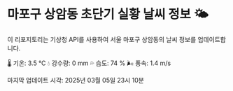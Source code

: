 
# 마포구 상암동 초단기 실황 날씨 정보 🌤️

이 리포지토리는 기상청 API를 사용하여 서울 마포구 상암동의 날씨 정보를 업데이트합니다. 

🌡️ 기온: 3.5 ℃
💧 강수량: 0 mm
💦 습도: 74 %
🌬️ 풍속: 1.4 m/s

마지막 업데이트 시각: 2025년 03월 05일 23시 10분    
